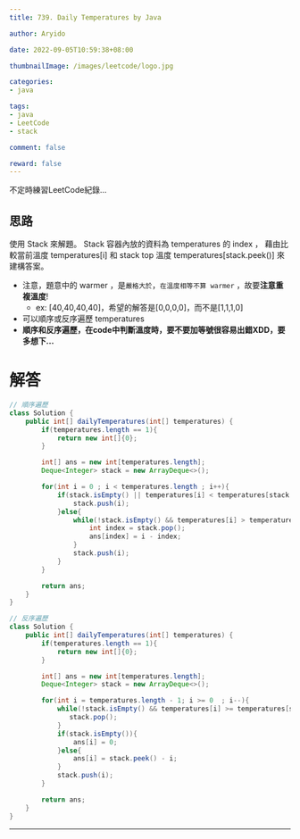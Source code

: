 ```yaml
---
title: 739. Daily Temperatures by Java

author: Aryido

date: 2022-09-05T10:59:38+08:00

thumbnailImage: /images/leetcode/logo.jpg

categories:
- java

tags:
- java
- LeetCode
- stack

comment: false

reward: false
---
```

<!--BODY-->
不定時練習LeetCode紀錄...

<!--more-->
## 思路
使用 Stack 來解題。 Stack 容器內放的資料為 temperatures 的 index ， 藉由比較當前溫度 temperatures[i] 和 stack top 溫度 temperatures[stack.peek()] 來建構答案。

- 注意，題意中的 warmer ，是`嚴格大於`，`在溫度相等不算 warmer` ，故要**注意重複溫度**!
  - ex: [40,40,40,40]，希望的解答是[0,0,0,0]，而不是[1,1,1,0]
- 可以順序或反序遍歷 temperatures
- **順序和反序遍歷，在code中判斷溫度時，要不要加等號很容易出錯XDD，要多想下...**

# 解答
```java
// 順序遍歷
class Solution {
    public int[] dailyTemperatures(int[] temperatures) {
        if(temperatures.length == 1){
            return new int[]{0};
        }

        int[] ans = new int[temperatures.length];
        Deque<Integer> stack = new ArrayDeque<>();

        for(int i = 0 ; i < temperatures.length ; i++){
            if(stack.isEmpty() || temperatures[i] < temperatures[stack.peek()] ){
                stack.push(i);
            }else{
                while(!stack.isEmpty() && temperatures[i] > temperatures[stack.peek()]){ // strictly greater
                    int index = stack.pop();
                    ans[index] = i - index;
                }
                stack.push(i);
            }
        }

        return ans;
    }
}
```


```java
// 反序遍歷
class Solution {
    public int[] dailyTemperatures(int[] temperatures) {
        if(temperatures.length == 1){
            return new int[]{0};
        }

        int[] ans = new int[temperatures.length];
        Deque<Integer> stack = new ArrayDeque<>();

        for(int i = temperatures.length - 1; i >= 0  ; i--){
            while(!stack.isEmpty() && temperatures[i] >= temperatures[stack.peek()]){ // need equality
               stack.pop();
            }
            if(stack.isEmpty()){
                ans[i] = 0;
            }else{
                ans[i] = stack.peek() - i;
            }
            stack.push(i);
        }

        return ans;
    }
}
```
---